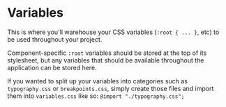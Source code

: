 # Variables

This is where you'll warehouse your CSS variables (`:root { ... }`, etc) to be used throughout your project.

Component-specific `:root` variables should be stored at the top of its stylesheet, but any variables that should be available throughout the application can be stored here.

If you wanted to split up your variables into categories such as `typography.css` or `breakpoints.css`, simply create those files and import them into `variables.css` like so: `@import "./typography.css";`
